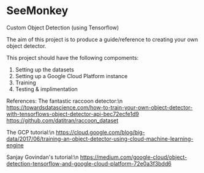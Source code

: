 # SeeMonkey
Custom Object Detection (using Tensorflow)

The aim of this project is to produce a guide/reference to creating your own object detector.

This project should have the following compoments:
1. Setting up the datasets
2. Setting up a Google Cloud Platform instance
3. Training
4. Testing & implimentation


References:
The fantastic raccoon detector:\n
https://towardsdatascience.com/how-to-train-your-own-object-detector-with-tensorflows-object-detector-api-bec72ecfe1d9
https://github.com/datitran/raccoon_dataset

The GCP tutorial:\n
https://cloud.google.com/blog/big-data/2017/06/training-an-object-detector-using-cloud-machine-learning-engine

Sanjay Govindan's tutorial:\n
https://medium.com/google-cloud/object-detection-tensorflow-and-google-cloud-platform-72e0a3f3bdd6
